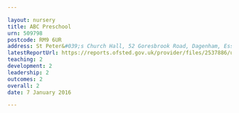 ```yaml
---

layout: nursery
title: ABC Preschool
urn: 509798
postcode: RM9 6UR
address: St Peter&#039;s Church Hall, 52 Goresbrook Road, Dagenham, Essex, RM9 6UR
latestReportUrl: https://reports.ofsted.gov.uk/provider/files/2537886/urn/509798.pdf
teaching: 2
development: 2
leadership: 2
outcomes: 2
overall: 2
date: 7 January 2016

---
```


